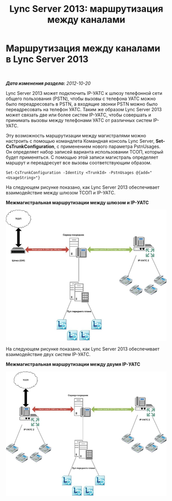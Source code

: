 ﻿---
title: 'Lync Server 2013: маршрутизация между каналами'
TOCTitle: Маршрутизация между каналами
ms:assetid: d3a33b4a-8bf4-4a8c-a371-8ef79e740780
ms:mtpsurl: https://technet.microsoft.com/ru-ru/library/JJ205272(v=OCS.15)
ms:contentKeyID: 49311273
ms.date: 05/19/2016
mtps_version: v=OCS.15
ms.translationtype: HT
---

# Маршрутизация между каналами в Lync Server 2013

 

_**Дата изменения раздела:** 2012-10-20_

Lync Server 2013 может подключить IP-УАТС к шлюзу телефонной сети общего пользования (PSTN), чтобы вызовы с телефона УАТС можно было переадресовать в PSTN, а входящие звонки PSTN можно было переадресовать на телефон УАТС. Таким же образом Lync Server 2013 может связать две или более систем IP-УАТС, чтобы совершать и принимать вызовы между телефонами УАТС от различных систем IP-УАТС.

Эту возможность маршрутизации между магистралями можно настроить с помощью командлета Командная консоль Lync Server, **Set-CsTrunkConfiguration**, с применением нового параметра PstnUsages. Он определяет набор записей варианта использовании ТСОП, который будет применяться. С помощью этой записи магистраль определяет маршрут и переадресует все вызовы соответствующим образом.

    Set-CsTrunkConfiguration -Identity <TrunkId> -PstnUsages @{add="<UsageString>"}

На следующем рисунке показано, как Lync Server 2013 обеспечивает взаимодействие между шлюзом ТСОП и IP-УАТС.

**Межмагистральная маршрутизации между шлюзом и IP-УАТС**

![Схема подключения Lync Server к ТСОП-шлюзу/IP-УАТС](images/JJ721940.cc3858ca-2ee3-4d51-8a51-db078366b50b(OCS.15).jpg "Схема подключения Lync Server к ТСОП-шлюзу/IP-УАТС")

На следующем рисунке показано, как Lync Server 2013 обеспечивает взаимодействие двух систем IP-УАТС.

**Межмагистральная маршрутизации между двумя IP-УАТС**

![Схема соединений между системами IP-УАТС с помощью Lync Server](images/JJ721940.6ba18ec9-df70-498a-9cf7-7fc41e5ec432(OCS.15).jpg "Схема соединений между системами IP-УАТС с помощью Lync Server")

